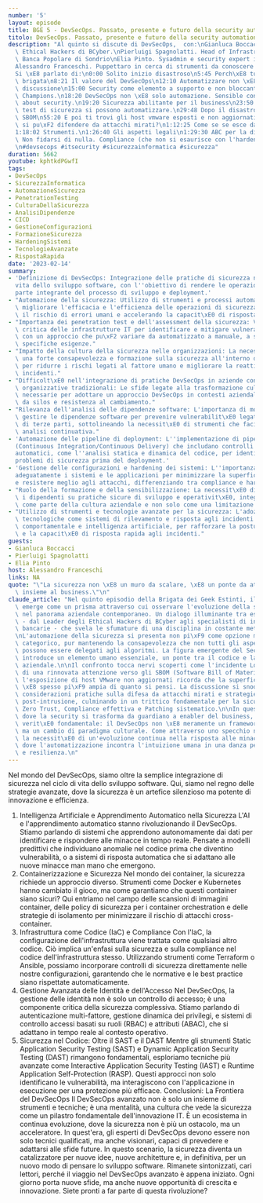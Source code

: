 ```yaml
---
number: '5'
layout: episode
title: BGE 5 - DevSecOps. Passato, presente e futuro della security automation.
titolo: DevSecOps. Passato, presente e futuro della security automation.
description: "Al quinto si discute di DevSecOps,  con:\nGianluca Boccacci, Leader\
  \ Ethical Hackers di BCyber.\nPierluigi Spagnolatti. Head of Infrastructure presso\
  \ Banca Popolare di Sondrio\nElia Pinto. Sysadmin e security expert in Banca d'Italia\n\
  Alessandro Franceschi. Puppettaro in cerca di strumenti da conoscere meglio\n\n\
  Si \xE8 parlato di:\n0:00 Solito inizio disastroso\n5:45 Perch\xE8 tutta questa\
  \ brigata\n8:21 Il valore del DevSecOps\n12:10 Automatizzare non \xE8 pi\xF9 in\
  \ discussione\n15:00 Security come elemento a supporto e non bloccante. Security\
  \ Champions.\n18:20 DevSecOps non \xE8 solo automazione. Sensible conversations\
  \ about security.\n19:20 Sicurezza abilitante per il business\n23:50 Non tutti i\
  \ test di sicurezza si possono automatizzare.\n29:48 Dopo il disastro log4j \xE8\
  \ SBOM\n55:20 E poi ti trovi gli host vmware esposti e non aggiornati\n1:10:00 Ci\
  \ si pu\xF2 difendere da attacchi mirati?\n1:12:25 Come se se esce da una intrusione?\n\
  1:18:02 Strumenti.\n1:26:40 Gli aspetti legali\n1:29:30 ABC per la difesa aziendale:\
  \ Non fidarsi di nulla. Compliance (che non si esaurisce con l'hardening). Patching.\n\
  \n#devsecops #itsecurity #sicurezzainformatica #sicurezza"
duration: 5662
youtube: kphtkdPGwfI
tags:
- DevSecOps
- SicurezzaInformatica
- AutomazioneSicurezza
- PenetrationTesting
- CulturaDellaSicurezza
- AnalisiDipendenze
- CICD
- GestioneConfigurazioni
- FormazioneSicurezza
- HardeningSistemi
- TecnologieAvanzate
- RispostaRapida
date: '2023-02-14'
summary:
- 'Definizione di DevSecOps: Integrazione delle pratiche di sicurezza nel ciclo di
  vita dello sviluppo software, con l''obiettivo di rendere le operazioni di sicurezza
  parte integrante del processo di sviluppo e deployment.'
- "Automazione della sicurezza: Utilizzo di strumenti e processi automatizzati per\
  \ migliorare l'efficacia e l'efficienza delle operazioni di sicurezza, riducendo\
  \ il rischio di errori umani e accelerando la capacit\xE0 di risposta alle minacce."
- "Importanza dei penetration test e dell'assessment della sicurezza: Valutazione\
  \ critica delle infrastrutture IT per identificare e mitigare vulnerabilit\xE0,\
  \ con un approccio che pu\xF2 variare da automatizzato a manuale, a seconda delle\
  \ specifiche esigenze."
- "Impatto della cultura della sicurezza nelle organizzazioni: La necessit\xE0 di\
  \ una forte consapevolezza e formazione sulla sicurezza all'interno delle aziende\
  \ per ridurre i rischi legati al fattore umano e migliorare la reattivit\xE0 agli\
  \ incidenti."
- "Difficolt\xE0 nell'integrazione di pratiche DevSecOps in aziende con strutture\
  \ organizzative tradizionali: Le sfide legate alla trasformazione culturale e operativa\
  \ necessarie per adottare un approccio DevSecOps in contesti aziendali caratterizzati\
  \ da silos e resistenza al cambiamento."
- "Rilevanza dell'analisi delle dipendenze software: L'importanza di monitorare e\
  \ gestire le dipendenze software per prevenire vulnerabilit\xE0 legate a librerie\
  \ di terze parti, sottolineando la necessit\xE0 di strumenti che facilitino questa\
  \ analisi continuativa."
- 'Automazione delle pipeline di deployment: L''implementazione di pipeline CI/CD
  (Continuous Integration/Continuous Delivery) che includano controlli di sicurezza
  automatici, come l''analisi statica e dinamica del codice, per identificare e risolvere
  problemi di sicurezza prima del deployment.'
- 'Gestione delle configurazioni e hardening dei sistemi: L''importanza di configurare
  adeguatamente i sistemi e le applicazioni per minimizzare la superficie di attacco
  e resistere meglio agli attacchi, differenziando tra compliance e hardening effettivo.'
- "Ruolo della formazione e della sensibilizzazione: La necessit\xE0 di educare regolarmente\
  \ i dipendenti su pratiche sicure di sviluppo e operativit\xE0, integrando la sicurezza\
  \ come parte della cultura aziendale e non solo come una limitazione operativa."
- "Utilizzo di strumenti e tecnologie avanzate per la sicurezza: L'adozione di soluzioni\
  \ tecnologiche come sistemi di rilevamento e risposta agli incidenti (EDR), analisi\
  \ comportamentale e intelligenza artificiale, per rafforzare la postura di sicurezza\
  \ e la capacit\xE0 di risposta rapida agli incidenti."
guests:
- Gianluca Boccacci
- Pierluigi Spagnolatti
- Elia Pinto
host: Alessandro Franceschi
links: NA
quote: "\"La sicurezza non \xE8 un muro da scalare, \xE8 un ponte da attraversare\
  \ insieme al business.\"\n"
claude_article: "Nel quinto episodio della Brigata dei Geek Estinti, il tema del DevSecOps\
  \ emerge come un prisma attraverso cui osservare l'evoluzione della sicurezza informatica\
  \ nel panorama aziendale contemporaneo. Un dialogo illuminante tra esperti del settore\
  \ - dal Leader degli Ethical Hackers di BCyber agli specialisti di infrastrutture\
  \ bancarie - che svela le sfumature di una disciplina in costante metamorfosi.\n\
  \nL'automazione della sicurezza si presenta non pi\xF9 come opzione ma come imperativo\
  \ categorico, pur mantenendo la consapevolezza che non tutti gli aspetti della cybersecurity\
  \ possono essere delegati agli algoritmi. La figura emergente del Security Champion\
  \ introduce un elemento umano essenziale, un ponte tra il codice e la consciousness\
  \ aziendale.\n\nIl confronto tocca nervi scoperti come l'incidente Log4j, catalizzatore\
  \ di una rinnovata attenzione verso gli SBOM (Software Bill of Materials), mentre\
  \ l'esposizione di host VMware non aggiornati ricorda che la superficie d'attacco\
  \ \xE8 spesso pi\xF9 ampia di quanto si pensi. La discussione si snoda attraverso\
  \ considerazioni pratiche sulla difesa da attacchi mirati e strategie di recovery\
  \ post-intrusione, culminando in un trittico fondamentale per la sicurezza aziendale:\
  \ Zero Trust, Compliance effettiva e Patching sistematico.\n\nIn questo scenario,\
  \ dove la security si trasforma da guardiano a enabler del business, emerge una\
  \ verit\xE0 fondamentale: il DevSecOps non \xE8 meramente un framework tecnologico,\
  \ ma un cambio di paradigma culturale. Come attraverso uno specchio nero, riflette\
  \ la necessit\xE0 di un'evoluzione continua nella risposta alle minacce digitali,\
  \ dove l'automatizzazione incontra l'intuizione umana in una danza perpetua di adattamento\
  \ e resilienza.\n"
---
```

Nel mondo del DevSecOps, siamo oltre la semplice integrazione di sicurezza nel ciclo di vita dello sviluppo software. Qui, siamo nel regno delle strategie avanzate, dove la sicurezza è un artefice silenzioso ma potente di innovazione e efficienza.
1. Intelligenza Artificiale e Apprendimento Automatico nella Sicurezza L'AI e l'apprendimento automatico stanno rivoluzionando il DevSecOps. Stiamo parlando di sistemi che apprendono autonomamente dai dati per identificare e rispondere alle minacce in tempo reale. Pensate a modelli predittivi che individuano anomalie nel codice prima che diventino vulnerabilità, o a sistemi di risposta automatica che si adattano alle nuove minacce man mano che emergono.
2. Containerizzazione e Sicurezza Nel mondo dei container, la sicurezza richiede un approccio diverso. Strumenti come Docker e Kubernetes hanno cambiato il gioco, ma come garantiamo che questi container siano sicuri? Qui entriamo nel campo delle scansioni di immagini container, delle policy di sicurezza per i container orchestration e delle strategie di isolamento per minimizzare il rischio di attacchi cross-container.
3. Infrastruttura come Codice (IaC) e Compliance Con l'IaC, la configurazione dell'infrastruttura viene trattata come qualsiasi altro codice. Ciò implica un'enfasi sulla sicurezza e sulla compliance nel codice dell'infrastruttura stesso. Utilizzando strumenti come Terraform o Ansible, possiamo incorporare controlli di sicurezza direttamente nelle nostre configurazioni, garantendo che le normative e le best practice siano rispettate automaticamente.
4. Gestione Avanzata delle Identità e dell'Accesso Nel DevSecOps, la gestione delle identità non è solo un controllo di accesso; è una componente critica della sicurezza complessiva. Stiamo parlando di autenticazione multi-fattore, gestione dinamica dei privilegi, e sistemi di controllo accessi basati su ruoli (RBAC) e attributi (ABAC), che si adattano in tempo reale al contesto operativo.
5. Sicurezza nel Codice: Oltre il SAST e il DAST Mentre gli strumenti Static Application Security Testing (SAST) e Dynamic Application Security Testing (DAST) rimangono fondamentali, esploriamo tecniche più avanzate come Interactive Application Security Testing (IAST) e Runtime Application Self-Protection (RASP). Questi approcci non solo identificano le vulnerabilità, ma interagiscono con l'applicazione in esecuzione per una protezione più efficace.
Conclusioni: La Frontiera del DevSecOps Il DevSecOps avanzato non è solo un insieme di strumenti e tecniche; è una mentalità, una cultura che vede la sicurezza come un pilastro fondamentale dell'innovazione IT. È un ecosistema in continua evoluzione, dove la sicurezza non è più un ostacolo, ma un acceleratore.
In quest'era, gli esperti di DevSecOps devono essere non solo tecnici qualificati, ma anche visionari, capaci di prevedere e adattarsi alle sfide future. In questo scenario, la sicurezza diventa un catalizzatore per nuove idee, nuove architetture e, in definitiva, per un nuovo modo di pensare lo sviluppo software.
Rimanete sintonizzati, cari lettori, perché il viaggio nel DevSecOps avanzato è appena iniziato. Ogni giorno porta nuove sfide, ma anche nuove opportunità di crescita e innovazione. Siete pronti a far parte di questa rivoluzione?
